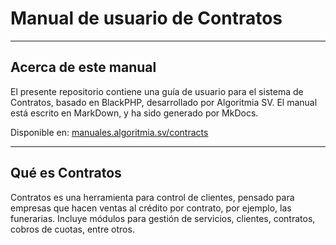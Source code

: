 # Manual de usuario de Contratos

---

## Acerca de este manual

El presente repositorio contiene una guía de usuario para el sistema de Contratos, basado en BlackPHP, desarrollado por Algoritmia SV. El manual está escrito en MarkDown, y ha sido generado por MkDocs.

Disponible en: [manuales.algoritmia.sv/contracts](https://manuales.algoritmia.sv/contracts)

---

## Qué es Contratos

Contratos es una herramienta para control de clientes, pensado para empresas que hacen ventas al crédito por contrato, por ejemplo, las funerarias. Incluye módulos para gestión de servicios, clientes, contratos, cobros de cuotas, entre otros.
